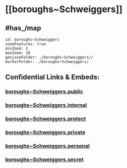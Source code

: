 # [[boroughs~Schweiggers]] 


## #has_/map  



```leaflet
id: boroughs~Schweiggers
zoomFeatures: true 
minZoom: 2 
maxZoom: 18
geojsonFolder: ./boroughs~Schweiggers//
markerFolder: ./boroughs~Schweiggers/
```




## Confidential Links & Embeds: 

### [boroughs~Schweiggers.public](/_public/\Earth\Continent\Europe\Europe~Central\Austria\Austrias_States\Niederösterreich\counties~NÖ\Zwettl\cities~Zwettl\Schweiggersboroughs~Schweiggers.public.md) 

### [boroughs~Schweiggers.internal](/_internal/\Earth\Continent\Europe\Europe~Central\Austria\Austrias_States\Niederösterreich\counties~NÖ\Zwettl\cities~Zwettl\Schweiggersboroughs~Schweiggers.internal.md) 

### [boroughs~Schweiggers.protect](/_protect/\Earth\Continent\Europe\Europe~Central\Austria\Austrias_States\Niederösterreich\counties~NÖ\Zwettl\cities~Zwettl\Schweiggersboroughs~Schweiggers.protect.md) 

### [boroughs~Schweiggers.private](/_private/\Earth\Continent\Europe\Europe~Central\Austria\Austrias_States\Niederösterreich\counties~NÖ\Zwettl\cities~Zwettl\Schweiggersboroughs~Schweiggers.private.md) 

### [boroughs~Schweiggers.personal](/_personal/\Earth\Continent\Europe\Europe~Central\Austria\Austrias_States\Niederösterreich\counties~NÖ\Zwettl\cities~Zwettl\Schweiggersboroughs~Schweiggers.personal.md) 

### [boroughs~Schweiggers.secret](/_secret/\Earth\Continent\Europe\Europe~Central\Austria\Austrias_States\Niederösterreich\counties~NÖ\Zwettl\cities~Zwettl\Schweiggersboroughs~Schweiggers.secret.md)

